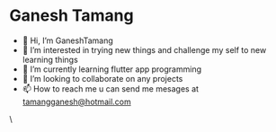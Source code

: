 # Ganesh Tamang
- 👋 Hi, I’m GaneshTamang
- 👀 I’m interested in trying new things and challenge my self to new learning things
- 🌱 I’m currently learning flutter app programming
- 💞️ I’m looking to collaborate on any projects 
- 📫 How to reach me u can send me mesages at tamangganesh@hotmail.com


\
<!---
GaneshTamang/GaneshTamang is a ✨ special ✨ repository because its `README.md` (this file) appears on your GitHub profile.
You can click the Preview link to take a look at your changes.
--->

